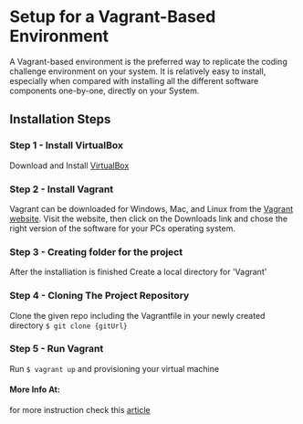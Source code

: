 # Setup for a Vagrant-Based Environment

A Vagrant-based environment is the preferred way to replicate the coding challenge environment on your system. It is relatively easy to install, especially when compared with installing all the different software components one-by-one, directly on your System.


## Installation Steps 

### Step 1 - Install VirtualBox

Download and Install [VirtualBox](https://www.virtualbox.org/wiki/Downloads "VirtualBox")


### Step 2 - Install Vagrant 

Vagrant can be downloaded for Windows, Mac, and Linux from the [Vagrant website](https://www.vagrantup.com/). Visit the website, then click on the Downloads link and chose the right version of the software for your PCs operating system.

### Step 3 - Creating folder for the project

After the installiation is finished Create a local directory for 'Vagrant'

### Step 4 - Cloning The Project Repository

Clone the given repo including the Vagrantfile in your newly created directory
`$ git clone {gitUrl}`

### Step 5 - Run Vagrant

Run `$ vagrant up` and provisioning your virtual machine


#### More Info At: 

for more instruction check this [article](https://goo.gl/z2HhYW "article") 
